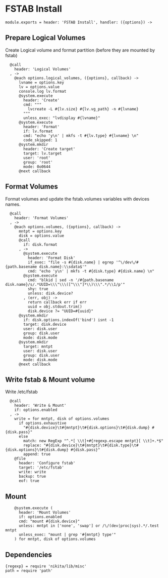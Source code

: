 
# FSTAB Install

    module.exports = header: 'FSTAB Install', handler: ({options}) ->

## Prepare Logical Volumes
Create Logical volume and format partition (before they are mounted by fstab)

      @call
        header: 'Logical Volumes'
      , ->
        @each options.logical_volumes, ({options}, callback) ->
          lvname = options.key
          lv = options.value
          console.log lv.format
          @system.execute
            header: 'Create'
            cmd: """
              lvcreate -L #{lv.size} #{lv.vg_path} -n #{lvname}
            """
            unless_exec: "lvdisplay #{lvname}"
          @system.execute
            header: 'Format'
            if: lv.format
            cmd: "echo 'y\n' | mkfs -t #{lv.type} #{lvname} \n"
            code_skipped: 1
          @system.mkdir
            header: 'Create target'
            target: lv.target
            user: 'root'
            group: 'root'
            mode: 0o0644
          @next callback

## Format Volumes

Format volumes and update the fstab.volumes variables with devices names.

      @call
        header: 'Format Volumes'
      , ->
        @each options.volumes, ({options}, callback) ->
          mntpt = options.key
          disk = options.value
          @call
            if: disk.format
          , ->
            @system.execute
              header: 'Format Disk'
              if_exec: "file -s #{disk.name} | egrep '^\/dev\/#{path.basename disk.name}:\\sdata$'"
              cmd: "echo 'y\n' | mkfs -t #{disk.type} #{disk.name} \n"
            @system.execute
              cmd: "blkid | sed -n '/#{path.basename disk.name}/s/.*UUID=\\\"\\\([^\\\"]*\\)\\\".*/\\1/p'"
              shy: true
              unless: disk.device?
            , (err, obj) ->
              return callback err if err
              uuid = obj.stdout.trim()
              disk.device ?= "UUID=#{uuid}"
          @system.mkdir
            if: disk.options.indexOf('bind') isnt -1
            target: disk.device
            user: disk.user
            group: disk.user
            mode: disk.mode
          @system.mkdir
            target: mntpt
            user: disk.user
            group: disk.user
            mode: disk.mode
          @next callback        
        
## Write fstab & Mount volume

Write /etc/fstab

      @call
        header: 'Write & Mount'
        if: options.enabled
      , ->
        write = for mntpt, disk of options.volumes
          if options.exhaustive
            "#{disk.device}\t#{mntpt}\t#{disk.options}\t#{disk.dump} #{disk.pass}"
          else
            match: new RegExp "^.*[ \\t]+#{regexp.escape mntpt}[ \\t]+.*$"
            replace: "#{disk.device}\t#{mntpt}\t#{disk.type}\t#{disk.options}\t#{disk.dump} #{disk.pass}"
            append: true
        @file
          header: 'Configure fstab'
          target: '/etc/fstab'
          write: write
          backup: true
          eof: true

## Mount

        @system.execute (
          header: 'Mount Volumes'
          if: options.enabled
          cmd: "mount #{disk.device}"
          unless: mntpt in ['none', 'swap'] or /\/(dev|proc|sys).*/.test mntpt
          unless_exec: "mount | grep '#{mntpt} type'"
        ) for mntpt, disk of options.volumes

## Dependencies

    {regexp} = require 'nikita/lib/misc'
    path = require 'path'

